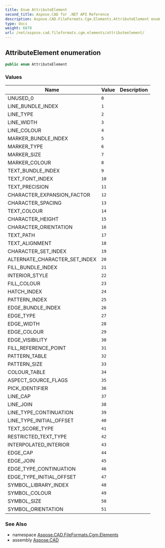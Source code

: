 ```yaml
---
title: Enum AttributeElement
second_title: Aspose.CAD for .NET API Reference
description: Aspose.CAD.FileFormats.Cgm.Elements.AttributeElement enum. 
type: docs
weight: 6870
url: /net/aspose.cad.fileformats.cgm.elements/attributeelement/
---
```

## AttributeElement enumeration

```csharp
public enum AttributeElement
```

### Values

| Name | Value | Description |
| --- | --- | --- |
| UNUSED_0 | `0` |  |
| LINE_BUNDLE_INDEX | `1` |  |
| LINE_TYPE | `2` |  |
| LINE_WIDTH | `3` |  |
| LINE_COLOUR | `4` |  |
| MARKER_BUNDLE_INDEX | `5` |  |
| MARKER_TYPE | `6` |  |
| MARKER_SIZE | `7` |  |
| MARKER_COLOUR | `8` |  |
| TEXT_BUNDLE_INDEX | `9` |  |
| TEXT_FONT_INDEX | `10` |  |
| TEXT_PRECISION | `11` |  |
| CHARACTER_EXPANSION_FACTOR | `12` |  |
| CHARACTER_SPACING | `13` |  |
| TEXT_COLOUR | `14` |  |
| CHARACTER_HEIGHT | `15` |  |
| CHARACTER_ORIENTATION | `16` |  |
| TEXT_PATH | `17` |  |
| TEXT_ALIGNMENT | `18` |  |
| CHARACTER_SET_INDEX | `19` |  |
| ALTERNATE_CHARACTER_SET_INDEX | `20` |  |
| FILL_BUNDLE_INDEX | `21` |  |
| INTERIOR_STYLE | `22` |  |
| FILL_COLOUR | `23` |  |
| HATCH_INDEX | `24` |  |
| PATTERN_INDEX | `25` |  |
| EDGE_BUNDLE_INDEX | `26` |  |
| EDGE_TYPE | `27` |  |
| EDGE_WIDTH | `28` |  |
| EDGE_COLOUR | `29` |  |
| EDGE_VISIBILITY | `30` |  |
| FILL_REFERENCE_POINT | `31` |  |
| PATTERN_TABLE | `32` |  |
| PATTERN_SIZE | `33` |  |
| COLOUR_TABLE | `34` |  |
| ASPECT_SOURCE_FLAGS | `35` |  |
| PICK_IDENTIFIER | `36` |  |
| LINE_CAP | `37` |  |
| LINE_JOIN | `38` |  |
| LINE_TYPE_CONTINUATION | `39` |  |
| LINE_TYPE_INITIAL_OFFSET | `40` |  |
| TEXT_SCORE_TYPE | `41` |  |
| RESTRICTED_TEXT_TYPE | `42` |  |
| INTERPOLATED_INTERIOR | `43` |  |
| EDGE_CAP | `44` |  |
| EDGE_JOIN | `45` |  |
| EDGE_TYPE_CONTINUATION | `46` |  |
| EDGE_TYPE_INITIAL_OFFSET | `47` |  |
| SYMBOL_LIBRARY_INDEX | `48` |  |
| SYMBOL_COLOUR | `49` |  |
| SYMBOL_SIZE | `50` |  |
| SYMBOL_ORIENTATION | `51` |  |

### See Also

* namespace [Aspose.CAD.FileFormats.Cgm.Elements](../../aspose.cad.fileformats.cgm.elements/)
* assembly [Aspose.CAD](../../)


